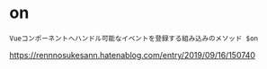 # on
```
Vueコンポーネントへハンドル可能なイベントを登録する組み込みのメソッド $on
```
https://rennnosukesann.hatenablog.com/entry/2019/09/16/150740